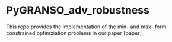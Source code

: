 # PyGRANSO_adv_robustness
This repo provides the implementation of the min- and max- form constrained optimziation problems in our paper [paper]
